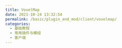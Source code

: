 ```yaml
---
title: VoxelMap
date: 2021-10-24 13:32:54
permalink: /basic/plugin_and_mod/client/voxelmap/
categories: 
  - 基础教程
  - 常用插件与模组
  - 客户端
---
```


